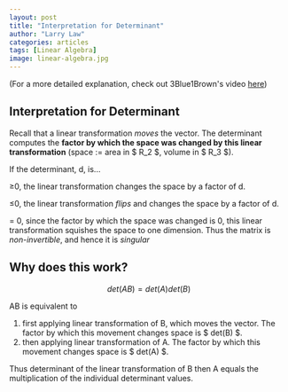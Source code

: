 ```yaml
---
layout: post
title: "Interpretation for Determinant"
author: "Larry Law"
categories: articles
tags: [Linear Algebra]
image: linear-algebra.jpg
---
```


(For a more detailed explanation, check out 3Blue1Brown's video [here](https://www.youtube.com/watch?v=Ip3X9LOh2dk&t=57s))

## Interpretation for Determinant

Recall that a linear transformation _moves_ the vector. The determinant computes the **factor by which the space was changed by this linear transformation** (space := area in \$ R_2 \$, volume in \$ R_3 \$).

If the determinant, d, is...

≥0, the linear transformation changes the space by a factor of d.

≤0, the linear transformation _flips_ and changes the space by a factor of d.

= 0, since the factor by which the space was changed is 0, this linear transformation squishes the space to one dimension. Thus the matrix is _non-invertible_, and hence it is _singular_

## Why does this work?

$$ det(AB) = det(A)det(B) $$

AB is equivalent to

1. first applying linear transformation of B, which moves the vector. The factor by which this movement changes space is \$ det(B) \$.
2. then applying linear transformation of A. The factor by which this movement changes space is \$ det(A) \$.

Thus determinant of the linear transformation of B then A equals the multiplication of the individual determinant values.
